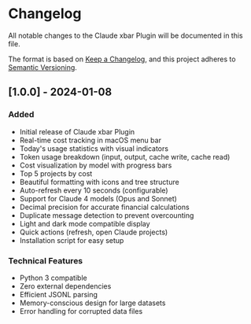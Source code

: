 # Changelog

All notable changes to the Claude xbar Plugin will be documented in this file.

The format is based on [Keep a Changelog](https://keepachangelog.com/en/1.0.0/),
and this project adheres to [Semantic Versioning](https://semver.org/spec/v2.0.0.html).

## [1.0.0] - 2024-01-08

### Added
- Initial release of Claude xbar Plugin
- Real-time cost tracking in macOS menu bar
- Today's usage statistics with visual indicators
- Token usage breakdown (input, output, cache write, cache read)
- Cost visualization by model with progress bars
- Top 5 projects by cost
- Beautiful formatting with icons and tree structure
- Auto-refresh every 10 seconds (configurable)
- Support for Claude 4 models (Opus and Sonnet)
- Decimal precision for accurate financial calculations
- Duplicate message detection to prevent overcounting
- Light and dark mode compatible display
- Quick actions (refresh, open Claude projects)
- Installation script for easy setup

### Technical Features
- Python 3 compatible
- Zero external dependencies
- Efficient JSONL parsing
- Memory-conscious design for large datasets
- Error handling for corrupted data files